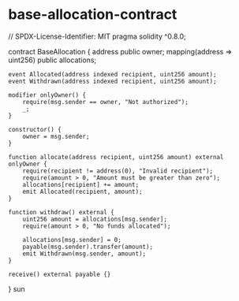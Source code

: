 # base-allocation-contract
// SPDX-License-Identifier: MIT
pragma solidity ^0.8.0;

contract BaseAllocation {
    address public owner;
    mapping(address => uint256) public allocations;
    
    event Allocated(address indexed recipient, uint256 amount);
    event Withdrawn(address indexed recipient, uint256 amount);
    
    modifier onlyOwner() {
        require(msg.sender == owner, "Not authorized");
        _;
    }
    
    constructor() {
        owner = msg.sender;
    }
    
    function allocate(address recipient, uint256 amount) external onlyOwner {
        require(recipient != address(0), "Invalid recipient");
        require(amount > 0, "Amount must be greater than zero");
        allocations[recipient] += amount;
        emit Allocated(recipient, amount);
    }
    
    function withdraw() external {
        uint256 amount = allocations[msg.sender];
        require(amount > 0, "No funds allocated");
        
        allocations[msg.sender] = 0;
        payable(msg.sender).transfer(amount);
        emit Withdrawn(msg.sender, amount);
    }
    
    receive() external payable {}
}
sun
